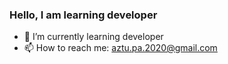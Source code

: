 ###  Hello, I am learning developer

- 🌱 I’m currently learning developer
- 📫 How to reach me: aztu.pa.2020@gmail.com

